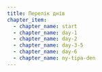 ```yaml
---
title: Перелік днів
chapter_item:
  - chapter_name: start
  - chapter_name: day-1
  - chapter_name: day-2
  - chapter_name: day-3-5
  - chapter_name: day-6
  - chapter_name: ny-tipa-den
---
```


